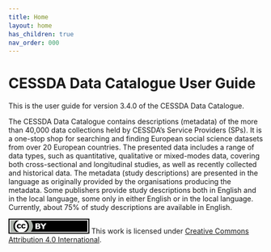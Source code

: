 ```yaml
---
title: Home
layout: home
has_children: true
nav_order: 000
---
```


# CESSDA Data Catalogue User Guide

This is the user guide for version 3.4.0 of the CESSDA Data Catalogue.

The CESSDA Data Catalogue contains descriptions (metadata) of the more than 40,000 data collections
held by CESSDA’s Service Providers (SPs).
It is a one-stop shop for searching and finding European social science datasets from over
20 European countries. The presented data includes a range of data types,
such as quantitative, qualitative or mixed-modes data, covering both cross-sectional
and longitudinal studies, as well as recently collected and historical data.
The metadata (study descriptions) are presented in the language as originally
provided by the organisations producing the metadata. Some publishers provide
study descriptions both in English and in the local language, some only in either
English or in the local language. Currently, about 75% of study descriptions
are available in English.

![CC-BY-4.0](images/cc-by.svg "CC-BY-4.0")
This work is licensed under [Creative Commons Attribution 4.0 International](https://creativecommons.org/licenses/by/4.0/).
